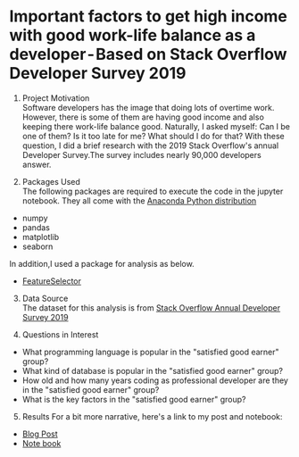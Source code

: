 # Important factors to get high income with good work-life balance as a developer - Based on Stack Overflow Developer Survey 2019

1. Project Motivation  
Software developers has the image that doing lots of overtime work.  
However, there is some of them are having good income and also keeping there work-life balance good. Naturally, I asked myself: Can I be one of them? Is it too late for me? What should I do for that? With these question, I did a brief research with the 2019 Stack Overflow's annual Developer Survey.The survey includes nearly 90,000 developers answer.   

2. Packages Used    
The following packages are required to execute the code in the jupyter notebook. They all come with the [Anaconda Python distribution](https://www.anaconda.com/distribution/)
+ numpy
+ pandas
+ matplotlib
+ seaborn  

In addition,I used a package for analysis as below.  
+ [FeatureSelector](https://github.com/WillKoehrsen/feature-selector)
    
3. Data Source  
The dataset for this analysis is from [Stack Overflow Annual Developer Survey 2019](https://insights.stackoverflow.com/survey/2019)  

4. Questions in Interest  
+ What programming language is popular in the "satisfied good earner" group?  
+ What kind of database is popular in the "satisfied good earner" group?  
+ How old and how many years coding as professional developer are they in the "satisfied good earner" group?  
+ What is the key factors in the "satisfied good earner" group?  

5. Results
For a bit more narrative, here's a link to my post and notebook:
+ [Blog Post](https://medium.com/@liangmhua/what-is-important-to-earn-money-with-good-work-life-balance-as-a-software-developer-eca04d9dd71e)
+ [Note book](https://github.com/Data-Semi/Data-Science/blob/master/TimePaidRanking.ipynb)
